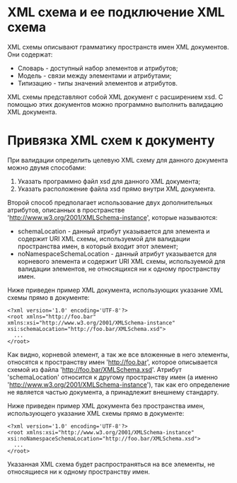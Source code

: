 XML схема и ее подключение
XML схема
=========

XML схемы описывают грамматику пространств имен XML документов. Они содержат:

* Словарь - доступный набор элементов и атрибутов;
* Модель - связи между элементами и атрибутами;
* Типизацию - типы значений элементов и атрибутов.

XML схемы представляют собой XML документ с расширением xsd. С помощью этих документов можно программно выполнить валидацию XML документа.

Привязка XML схем к документу
=============================

При валидации определить целевую XML схему для данного документа можно двумя способами:

1. Указать программно файл xsd для данного XML документа;
1. Указать расположение файла xsd прямо внутри XML документа.

Второй способ предполагает использование двух дополнительных атрибутов, описанных в пространстве 'http://www.w3.org/2001/XMLSchema-instance', которые называются:

* schemaLocation - данный атрибут указывается для элемента и содержит URI XML схемы, используемой для валидации пространства имен, в который входит этот элемент;
* noNamespaceSchemaLocation - данный атрибут указывается для корневого элемента и содержит URI XML схемы, используемой для валидации элементов, не относящихся ни к одному пространству имен.

Ниже приведен пример XML документа, использующих указание XML схемы прямо в документе:

    <?xml version='1.0' encoding='UTF-8'?> 
    <root xmlns="http://foo.bar" xmlns:xsi="http://www.w3.org/2001/XMLSchema-instance" xsi:schemaLocation="http://foo.bar/XMLSchema.xsd">
      ...
    </root>

Как видно, корневой элемент, а так же все вложенные в него элементы, относятся к пространству имен 'http://foo.bar', которое описывается схемой из файла 'http://foo.bar/XMLSchema.xsd'. Атрибут 'schemaLocation' относится к другому пространству имен (а именно 'http://www.w3.org/2001/XMLSchema-instance'), так как его определение не является частью документа, а принадлежит внешнему стандарту.

Ниже приведен пример XML документа без пространства имен, использующего указание XML схемы прямо в документе:

    <?xml version='1.0' encoding='UTF-8'?> 
    <root xmlns:xsi="http://www.w3.org/2001/XMLSchema-instance" xsi:noNamespaceSchemaLocation="http://foo.bar/XMLSchema.xsd">
      ...
    </root>

Указанная XML схема будет распространяться на все элементы, не относящиеся ни к одному пространству имен.
